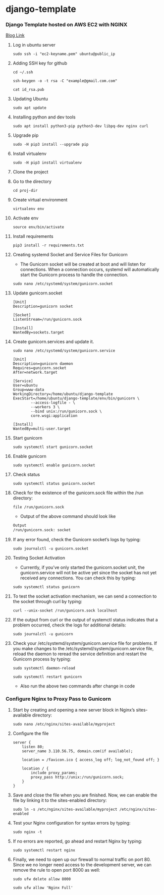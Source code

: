 # django-template
### Django Template hosted on AWS EC2 with NGINX

[Blog Link](https://www.digitalocean.com/community/tutorials/how-to-set-up-django-with-postgres-nginx-and-gunicorn-on-ubuntu-20-04)

1. Log in ubuntu server
    ```console
    sudo ssh -i "ec2-keyname.pem" ubuntu@public_ip
    ```

1. Adding SSH key for github
    ```console
    cd ~/.ssh
    ```
    ```console
    ssh-keygen -o -t rsa -C "example@gmail.com.com"
    ```
    ```console
    cat id_rsa.pub
    ```

1. Updating Ubuntu
    ```console
    sudo apt update
    ```

1. Installing python and dev tools
    ```console
    sudo apt install python3-pip python3-dev libpq-dev nginx curl
    ```

1. Upgrade pip
    ```console
    sudo -H pip3 install --upgrade pip
    ```

1. Install virtualenv
    ```console
    sudo -H pip3 install virtualenv
    ```
1. Clone the project
1. Go to the directory
    ```console
    cd proj-dir
    ```

1. Create virtual environment
    ```console
    virtualenv env
    ```

1. Activate env
    ```console
    source env/bin/activate
    ```

1. Install requirements
    ```console
    pip3 install -r requirements.txt
    ```

1. Creating systemd Socket and Service Files for Gunicorn
    - The Gunicorn socket will be created at boot and will listen for connections. When a connection occurs, systemd will automatically start the Gunicorn process to handle the connection.
    ```console
    sudo nano /etc/systemd/system/gunicorn.socket
    ```

1. Update gunicorn.socket
    ```socket
    [Unit]
    Description=gunicorn socket

    [Socket]
    ListenStream=/run/gunicorn.sock

    [Install]
    WantedBy=sockets.target
    ```

1. Create gunicorn.services and update it.
    ```console
    sudo nano /etc/systemd/system/gunicorn.service
    ```
    ```console
    [Unit]
    Description=gunicorn daemon
    Requires=gunicorn.socket
    After=network.target

    [Service]
    User=ubuntu
    Group=www-data
    WorkingDirectory=/home/ubuntu/django-template
    ExecStart=/home/ubuntu/django-template/env/bin/gunicorn \
            --access-logfile - \
            --workers 3 \
            --bind unix:/run/gunicorn.sock \
            core.wsgi:application

    [Install]
    WantedBy=multi-user.target
    ```

1. Start gunicorn
    ```console
    sudo systemctl start gunicorn.socket
    ```

1. Enable gunicorn
    ```console
    sudo systemctl enable gunicorn.socket
    ```

1. Check status
    ```console
    sudo systemctl status gunicorn.socket
    ```

1. Check for the existence of the gunicorn.sock file within the /run directory:
    ```console
    file /run/gunicorn.sock
    ```

    - Output of the above command should look like
    ```bash
    Output
    /run/gunicorn.sock: socket
    ```

1. If any error found, check the Gunicorn socket’s logs by typing:
    ```console
    sudo journalctl -u gunicorn.socket
    ```

1. Testing Socket Activation
    - Currently, if you’ve only started the gunicorn.socket unit, the gunicorn.service will not be active yet since the socket has not yet received any connections. You can check this by typing:
    ```console
    sudo systemctl status gunicorn
    ```

1. To test the socket activation mechanism, we can send a connection to the socket through curl by typing:
    ```console
    curl --unix-socket /run/gunicorn.sock localhost
    ```

1. If the output from curl or the output of systemctl status indicates that a problem occurred, check the logs for additional details:
    ```console
    sudo journalctl -u gunicorn
    ```

1. Check your /etc/systemd/system/gunicorn.service file for problems. If you make changes to the /etc/systemd/system/gunicorn.service file, reload the daemon to reread the service definition and restart the Gunicorn process by typing:
    ```console
    sudo systemctl daemon-reload
    ```
    ```console
    sudo systemctl restart gunicorn
    ```
    - Also run the above two commands after change in code

### Configure Nginx to Proxy Pass to Gunicorn

1. Start by creating and opening a new server block in Nginx’s sites-available directory:
    ```console
    sudo nano /etc/nginx/sites-available/myproject
    ```

1. Configure the file
    ```console
    server {
        listen 80;
        server_name 3.110.56.75, domain.com(if available);

        location = /favicon.ico { access_log off; log_not_found off; }

        location / {
            include proxy_params;
            proxy_pass http://unix:/run/gunicorn.sock;
        }
    }
    ```

1. Save and close the file when you are finished. Now, we can enable the file by linking it to the sites-enabled directory:
    ```console
    sudo ln -s /etc/nginx/sites-available/myproject /etc/nginx/sites-enabled
    ```

1. Test your Nginx configuration for syntax errors by typing:
    ```console
    sudo nginx -t
    ```

1. If no errors are reported, go ahead and restart Nginx by typing:
    ```console
    sudo systemctl restart nginx
    ```

1. Finally, we need to open up our firewall to normal traffic on port 80. Since we no longer need access to the development server, we can remove the rule to open port 8000 as well:
    ```console
    sudo ufw delete allow 8000
    ```
    ```console
    sudo ufw allow 'Nginx Full'
    ```
